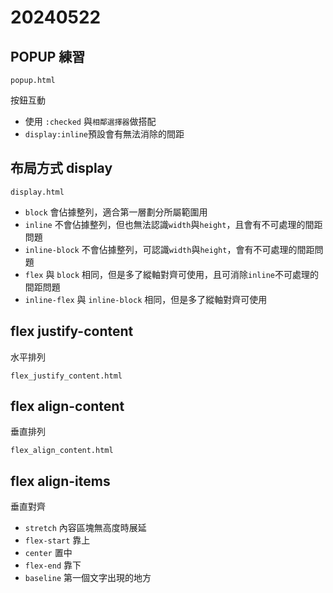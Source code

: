# 20240522

## POPUP 練習

`popup.html`

按鈕互動

- 使用 `:checked` 與`相鄰選擇器`做搭配
- `display:inline`預設會有無法消除的間距

## 布局方式 display

`display.html`
 
- `block` 會佔據整列，適合第一層劃分所屬範圍用
- `inline` 不會佔據整列，但也無法認識`width`與`height`，且會有不可處理的間距問題
- `inline-block` 不會佔據整列，可認識`width`與`height`，會有不可處理的間距問題
- `flex` 與 `block` 相同，但是多了縱軸對齊可使用，且可消除`inline`不可處理的間距問題
- `inline-flex` 與 `inline-block` 相同，但是多了縱軸對齊可使用

## flex justify-content

水平排列

`flex_justify_content.html`

## flex align-content

垂直排列

`flex_align_content.html`


## flex align-items

垂直對齊

- `stretch` 內容區塊無高度時展延
- `flex-start` 靠上
- `center` 置中
- `flex-end` 靠下
- `baseline` 第一個文字出現的地方